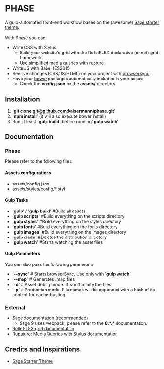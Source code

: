 # PHASE

A gulp-automated front-end workflow based on the (awesome) [Sage starter theme](https://github.com/roots/sage).
<br>
<br>
With Phase you can:
* Write CSS with Stylus
	* Build your website's grid with the RolleiFLEX declarative (or not) grid framework.
	* Use simplified media queries with rupture
* Write JS with Babel (ES2015)
* See live changes (CSS/JS/HTML) on your project with [browserSync](https://www.browsersync.io/)
* Have your [bower](https://bower.io/) packages automatically included in your assets
	* Check the **config.json** on the **assets/** directory

## Installation

1. '**git clone git@github.com:kaisermann/phase.git**'
2. '**npm install**' (it will also execute bower install)
3. Run at least '**gulp build**' before running' **gulp watch**'

## Documentation

### Phase

Please refer to the following files:

#### Assets configurations
* assets/config.json
* assets/styles/config/*.styl

#### Gulp Tasks

* '**gulp**' / '**gulp build**' #Build all assets
* '**gulp scripts**' #Build everything on the scripts directory
* '**gulp styles**' #Build everything on the styles directory
* '**gulp fonts**' #Build everything on the fonts directory
* '**gulp images**' #Build everything on the images directory
* '**gulp clean**' #Deletes the distribution directory
* '**gulp watch**' #Starts watching the asset files

#### Gulp Parameters

You can also pass the following parameters

* '**--sync**' # Starts browserSync. Use only with '**gulp watch**'.
* '**--map**' # Generates .map files
* '**-d**' # Asset debug mode. It won't minify the files.
* '**-p**' # Production mode. File names will be appended with a hash of its content for cache-busting.

### External
* [Sage documentation](https://github.com/roots/sage/) (recommended)
	* Sage 9 uses webpack, please refer to the **8.\*.\*** documentation.
* [RolleiFLEX grid documentation](http://kaisermann.github.io/rolleiflex/)
* [Ruputure: Media Queries with Stylus documentation](http://jescalan.github.io/rupture/)

## Credits and Inspirations

* [Sage Starter Theme](https://github.com/roots/sage/)
